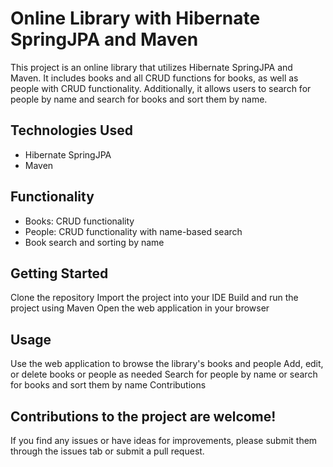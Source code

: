 # Online Library with Hibernate SpringJPA and Maven

This project is an online library that utilizes Hibernate SpringJPA and Maven. It includes books and all CRUD functions for books, as well as people with CRUD functionality. Additionally, it allows users to search for people by name and search for books and sort them by name.

## Technologies Used

- Hibernate SpringJPA
- Maven
## Functionality

- Books: CRUD functionality
- People: CRUD functionality with name-based search
- Book search and sorting by name
## Getting Started

Clone the repository
Import the project into your IDE
Build and run the project using Maven
Open the web application in your browser
## Usage

Use the web application to browse the library's books and people
Add, edit, or delete books or people as needed
Search for people by name or search for books and sort them by name
Contributions

## Contributions to the project are welcome! 
If you find any issues or have ideas for improvements, please submit them through the issues tab or submit a pull request.
